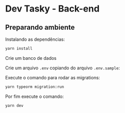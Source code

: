 # Dev Tasky - Back-end

## Preparando ambiente

Instalando as dependências:

```bash
yarn install
```

Crie um banco de dados

Crie um arquivo `.env` copiando do arquivo `.env.sample`:

Execute o comando para rodar as migrations:

```bash
yarn typeorm migration:run
```

Por fim execute o comando:

```bash
yarn dev
```


